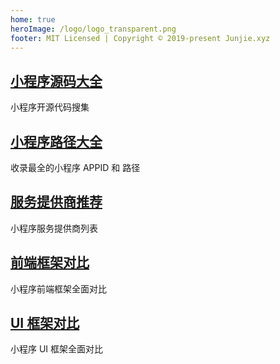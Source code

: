 ```yaml
---
home: true
heroImage: /logo/logo_transparent.png
footer: MIT Licensed | Copyright © 2019-present Junjie.xyz
---
```


<div class="features">

  <div class="feature">
    <h2><a href="/case">小程序源码大全</a> </h2>
    <p>小程序开源代码搜集</p>
  </div>

  <div class="feature">
    <h2><a href="/appid">小程序路径大全</a> </h2>
    <p>收录最全的小程序 APPID 和 路径</p>
  </div>

  <div class="feature">
    <h2><a href="/eco/vender">服务提供商推荐</a></h2>
    <p>小程序服务提供商列表</p>
  </div>

  <div class="feature">
    <h2><a href="/eco/framework">前端框架对比</a> </h2>
    <p>小程序前端框架全面对比</p>
  </div>

  <div class="feature">
    <h2><a href="/eco/ui">UI 框架对比</a> </h2>
    <p>小程序 UI 框架全面对比</p>
  </div>

</div>
